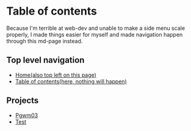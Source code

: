 # Table of contents

Because I'm terrible at web-dev and unable to make a side menu scale properly,
I made things easier for myself and made navigation happen through this md-page instead.

## Top level navigation

- [Home(also top left on this page)](/)
- [Table of contents(here, nothing will happen)](/table-of-contents)

## Projects

- [Pgwm03](/pgwm03)
- [Test](/test)